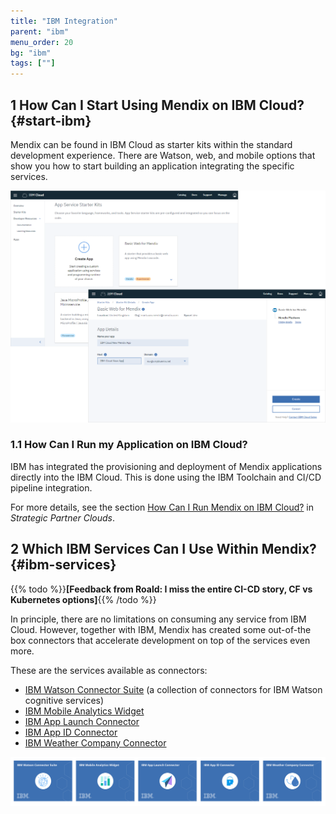 ```yaml
---
title: "IBM Integration"
parent: "ibm"
menu_order: 20
bg: "ibm"
tags: [""]
---
```


## 1 How Can I Start Using Mendix on IBM Cloud? {#start-ibm}

Mendix can be found in IBM Cloud as starter kits within the standard development experience. There are Watson, web, and mobile options that show you how to start building an application integrating the specific services.

![](attachments/mendix-ibm-cloud-integration2.png)

### 1.1 How Can I Run my Application on IBM Cloud?

IBM has integrated the provisioning and deployment of Mendix applications directly into the IBM Cloud. This is done using the IBM Toolchain and CI/CD pipeline integration.

For more details, see the section [How Can I Run Mendix on IBM Cloud?](../app-capabilities/strategic-partner-cloud#ibm-cloud) in *Strategic Partner Clouds*.

## 2 Which IBM Services Can I Use Within Mendix? {#ibm-services}

{{% todo %}}**[Feedback from Roald: I miss the entire CI-CD story, CF vs Kubernetes options]**{{% /todo %}}

In principle, there are no limitations on consuming any service from IBM Cloud. However, together with IBM, Mendix has created some out-of-the box connectors that accelerate development on top of the services even more.

These are the services available as connectors:

 * [IBM Watson Connector Suite](https://appstore.home.mendix.com/link/app/2860/) (a collection of connectors for IBM Watson cognitive services)
 * [IBM Mobile Analytics Widget](https://appstore.home.mendix.com/link/app/106305/)
 * [IBM App Launch Connector](https://appstore.home.mendix.com/link/app/106382/)
 * [IBM App ID Connector](https://appstore.home.mendix.com/link/app/106198/)
 * [IBM Weather Company Connector](https://appstore.home.mendix.com/link/app/106297/)

![](attachments/ibm-appstore-connectors.png)
